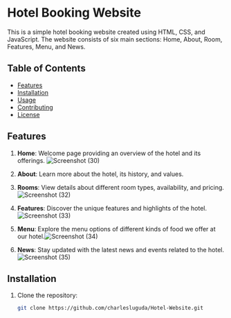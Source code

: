 # Hotel Booking Website

This is a simple hotel booking website created using HTML, CSS, and JavaScript. The website consists of six main sections: Home, About, Room, Features, Menu, and News.

## Table of Contents

- [Features](#features)
- [Installation](#installation)
- [Usage](#usage)
- [Contributing](#contributing)
- [License](#license)

## Features

1. **Home**: Welcome page providing an overview of the hotel and its offerings. ![Screenshot (30)](https://github.com/charlesluguda/Hotel-Website/assets/133863940/0c1dfe9c-2977-4eb0-93be-f19882466336)

2. **About**: Learn more about the hotel, its history, and values.
3. **Rooms**: View details about different room types, availability, and pricing.![Screenshot (32)](https://github.com/charlesluguda/Hotel-Website/assets/133863940/62dd664a-de72-40b5-8f8c-a5bd2ebf4b84)

4. **Features**: Discover the unique features and highlights of the hotel.![Screenshot (33)](https://github.com/charlesluguda/Hotel-Website/assets/133863940/6db28828-bf12-4f08-b564-de3123612b1f)

5. **Menu**: Explore the menu options of different kinds of food we offer at our hotel.![Screenshot (34)](https://github.com/charlesluguda/Hotel-Website/assets/133863940/4987300b-0996-4448-aca8-efb0f7fbcd20)

6. **News**: Stay updated with the latest news and events related to the hotel.![Screenshot (35)](https://github.com/charlesluguda/Hotel-Website/assets/133863940/ffed54b2-96ea-4acd-bd04-0fae3c790985)


## Installation

1. Clone the repository:

   ```bash
   git clone https://github.com/charlesluguda/Hotel-Website.git

